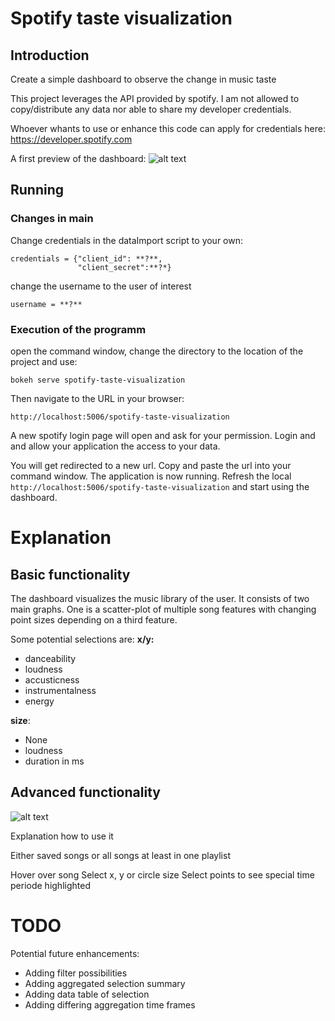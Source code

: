 # Spotify taste visualization
## Introduction
Create a simple dashboard to observe the change in music taste

This project leverages the API provided by spotify.
I am not allowed to copy/distribute any data nor able to share my developer credentials.

Whoever whants to use or enhance this code can apply for credentials here: https://developer.spotify.com

A first preview of the dashboard:
![alt text](https://user-images.githubusercontent.com/18704685/34679733-278631ce-f497-11e7-9ccc-0d6d54f3ced8.PNG)

## Running
### Changes in main
Change credentials in the dataImport script to your own:


    credentials = {"client_id": **?**,
                   "client_secret":**?*}

change the username to the user of interest

    username = **?**

### Execution of the programm

open the command window, change the directory to the location of the project
and use:

    bokeh serve spotify-taste-visualization
 
Then navigate to the URL in your browser:

    http://localhost:5006/spotify-taste-visualization

A new spotify login page will open and ask for your permission.
Login and and allow your application the access to your data.

You will get redirected to a new url. Copy and paste the url into your command window.
The application is now running. Refresh the local ``http://localhost:5006/spotify-taste-visualization`` and start using the dashboard.

# Explanation
## Basic functionality

The dashboard visualizes the music library of the user. It consists of two main graphs. One is a scatter-plot of multiple song features with changing point sizes depending on a third feature.

Some potential selections are:
**x/y:**
- danceability
- loudness
- accusticness
- instrumentalness
- energy

**size**:
- None
- loudness
- duration in ms

## Advanced functionality
![alt text](https://user-images.githubusercontent.com/18704685/34679732-276eaa40-f497-11e7-9019-3c4af382c3c0.PNG)

Explanation how to use it

Either saved songs or all songs at least in one playlist

Hover over song
Select x, y or circle size
Select points to see special time periode highlighted

TODO
====
Potential future enhancements:
- Adding filter possibilities
- Adding aggregated selection summary
- Adding data table of selection
- Adding differing aggregation time frames
